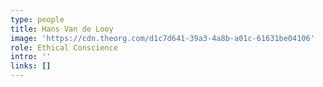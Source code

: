 ```yaml
---
type: people
title: Hans Van de Looy
image: 'https://cdn.theorg.com/d1c7d641-39a3-4a8b-a01c-61631be04106'
role: Ethical Conscience
intro: ''
links: []
---
```


